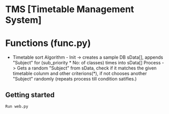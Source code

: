 # TMS [Timetable Management System]

# Functions (func.py)
 - Timetable sort Algorithm -
 Init -> creates a sample DB sData[], appends "Subject" for (sub_priority * No: of classes) times into sData[]
 Process -> Gets a random "Subject" from sData, check if it matches the given timetable colunm and other criterions(*), if not chooses another "Subject" randomly (repeats process till condition satifies.)


## Getting started
    Run web.py
